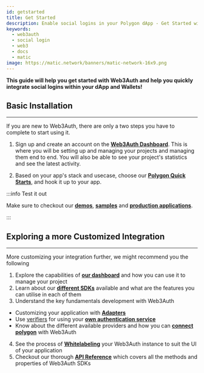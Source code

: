 ```yaml
---
id: getstarted 
title: Get Started
description: Enable social logins in your Polygon dApp - Get Started with Web3Auth
keywords:
  - web3auth
  - social login
  - web3
  - docs
  - matic
image: https://matic.network/banners/matic-network-16x9.png 
---
```


**This guide will help you get started with Web3Auth and help you quickly integrate social logins within your dApp and Wallets!**

## Basic Installation

---

If you are new to Web3Auth, there are only a two steps you have to complete to start using it.

1. Sign up and create an account on the [**Web3Auth Dashboard**](https://dashboard.web3auth.io/). This is where you will be setting up and managing your
   projects and managing them end to end. You will also be able to see your project's statistics and see the latest activity.

2. Based on your app's stack and usecase, choose our [**Polygon Quick Starts**](https://docs.web3auth.io/quick-start?lang=html&chain=matic&customAuthentication=no&customLogin=no&whitelabel=no), and hook it up to your app.

:::info Test it out

Make sure to checkout our [**demos**](https://docs.web3auth.io/examples#try-out-a-demo-application), [**samples**](https://docs.web3auth.io/examples#explore-our-examples) and [**production applications**](https://docs.web3auth.io/examples#production-examples).

:::

## Exploring a more Customized Integration

---

More customizing your integration further, we might recommend you the following

1. Explore the capabilities of [**our dashboard**](https://dashboard.web3auth.io/) and how you can use it to manage your project
2. Learn about our [**different SDKs**](https://docs.web3auth.io/developing-with-web3auth/understand-sdk) available and what are the features you can utilise in each of them
3. Understand the key fundamentals development with Web3Auth

- Customizing your application with [**Adapters**](https://docs.web3auth.io/developing-with-web3auth/adapters)
- Use [verifiers](https://docs.web3auth.io/customauth/verifiers) for using your [**own authentication service**](/developing-with-web3auth/customauth/)
- Know about the different available providers and how you can [**connect polygon**](https://docs.web3auth.io/developing-with-web3auth/connect-blockchain) with Web3Auth

4. See the process of [**Whitelabeling**](https://docs.web3auth.io/whitelabeling) your Web3Auth instance to suit the UI of your application
5. Checkout our thorough [**API Reference**](https://docs.web3auth.io/api-reference/) which covers all the methods and properties of Web3Auth SDKs

